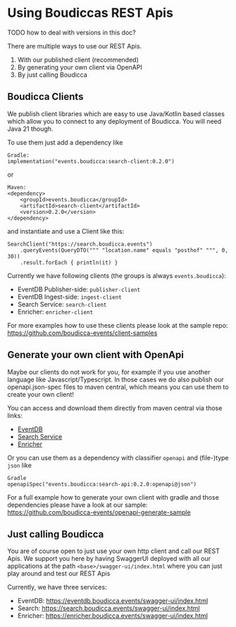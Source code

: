 # Using Boudiccas REST Apis

TODO how to deal with versions in this doc?


There are multiple ways to use our REST Apis.

1. With our published client (recommended)
2. By generating your own client via OpenAPI
3. By just calling Boudicca

## Boudicca Clients

We publish client libraries which are easy to use Java/Kotlin based classes which allow you to connect to any deployment
of Boudicca. You will need Java 21 though.

To use them just add a dependency like

```
Gradle:
implementation("events.boudicca:search-client:0.2.0")
```

or

```
Maven:
<dependency>
    <groupId>events.boudicca</groupId>
    <artifactId>search-client</artifactId>
    <version>0.2.0</version>
</dependency>
```

and instantiate and use a Client like this:

```
SearchClient("https://search.boudicca.events")
    .queryEvents(QueryDTO(""" "location.name" equals "posthof" """, 0, 30))
    .result.forEach { println(it) }
```

Currently we have following clients (the groups is always `events.boudicca`):

* EventDB Publisher-side: `publisher-client`
* EventDB Ingest-side: `ingest-client`
* Search Service: `search-client`
* Enricher: `enricher-client`

For more examples how to use these clients please look at the sample repo: https://github.com/boudicca-events/client-samples

## Generate your own client with OpenApi

Maybe our clients do not work for you, for example if you use another language like Javascript/Typescript.
In those cases we do also publish our openapi.json-spec files to maven central, which means you can use them to create
your own client!

You can access and download them directly from maven central via those links:

* [EventDB](https://repo1.maven.org/maven2/events/boudicca/eventdb-api/0.2.0/eventdb-api-0.2.0-openapi.json)
* [Search Service](https://repo1.maven.org/maven2/events/boudicca/search-api/0.2.0/search-api-0.2.0-openapi.json)
* [Enricher](https://repo1.maven.org/maven2/events/boudicca/enricher-api/0.2.0/enricher-api-0.2.0-openapi.json)

Or you can use them as a dependency with classifier `openapi` and (file-)type `json` like

```
Gradle 
openapiSpec("events.boudicca:search-api:0.2.0:openapi@json")
```

For a full example how to generate your own client with gradle and those dependencies please have a look at our sample: https://github.com/boudicca-events/openapi-generate-sample

## Just calling Boudicca

You are of course open to just use your own http client and call our REST Apis.
We support you here by having SwaggerUI deployed with all our applications at the path `<base>/swagger-ui/index.html`
where you can just play around and test our REST Apis

Currently, we have three services:

* EventDB: https://eventdb.boudicca.events/swagger-ui/index.html
* Search: https://search.boudicca.events/swagger-ui/index.html
* Enricher: https://enricher.boudicca.events/swagger-ui/index.html